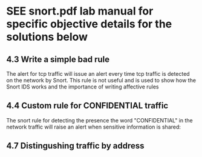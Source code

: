 # SEE snort.pdf lab manual for specific objective details for the solutions below


## 4.3 Write a simple bad rule

The alert for tcp traffic will issue an alert every time tcp traffic is detected on the network by Snort. This rule is not useful and is used to show how the Snort IDS works and the importance of writing affective rules




## 4.4 Custom rule for CONFIDENTIAL traffic
The snort rule for detecting the presence the word "CONFIDENTIAL" in the network traffic will raise an alert when sensitive information is shared:

## 4.7 Distingushing traffic by address

